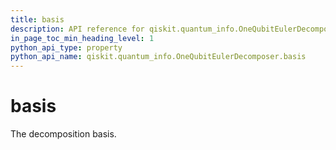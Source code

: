 ```yaml
---
title: basis
description: API reference for qiskit.quantum_info.OneQubitEulerDecomposer.basis
in_page_toc_min_heading_level: 1
python_api_type: property
python_api_name: qiskit.quantum_info.OneQubitEulerDecomposer.basis
---
```


# basis

The decomposition basis.

